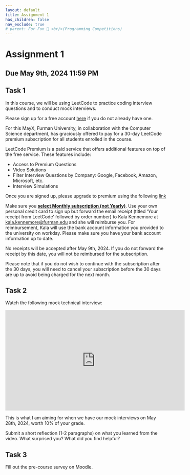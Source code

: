 ```yaml
---
layout: default
title: Assignment 1
has_children: false
nav_exclude: true
# parent: For Fun 🤪 <br/>(Programming Competitions)
---
```


# Assignment 1 

## Due May 9th, 2024 11:59 PM

## Task 1
 
In this course, we will be using LeetCode to practice coding interview questions and to conduct mock interviews.
 
Please sign up for a free account [here](https://leetcode.com/accounts/signup/) if you do not already have one.
 
For this MayX, Furman University, in collaboration with the Computer Science department, has graciously offered to pay for a 30-day LeetCode premium subscription for all students enrolled in the course.
 
LeetCode Premium is a paid service that offers additional features on top of the free service. These features include:
 
* Access to Premium Questions
* Video Solutions
* Filter Interview Questions by Company: Google, Facebook, Amazon, Microsoft, etc.
* Interview Simulations
 
Once you are signed up, please upgrade to premium using the following [link](https://leetcode.com/subscribe/)
 
Make sure you <b><u>select Monthly subscription (not Yearly)</u></b>. Use your own personal credit card to sign up but forward the email receipt (titled ‘Your receipt from LeetCode’ followed by order number) to Kala Kennemore at [kala.kennemore@furman.edu](mailto:kala.kennemore@furman.edu) and she will reimburse you. For reimbursement, Kala will use the bank account information you provided to the university on workday. Please make sure you have your bank account information up to date.

No receipts will be accepted after May 9th, 2024. If you do not forward the receipt by this date, you will not be reimbursed for the subscription.
 
Please note that if you do not wish to continue with the subscription after the 30 days, you will need to cancel your subscription before the 30 days are up to avoid being charged for the next month.
 
## Task 2

Watch the following mock technical interview: 

<center>

<iframe width="560" height="315" src="https://www.youtube.com/embed/1qw5ITr3k9E?si=CzvGeklc2dh8EM0n" title="YouTube video player" frameborder="0" allow="accelerometer; autoplay; clipboard-write; encrypted-media; gyroscope; picture-in-picture; web-share" referrerpolicy="strict-origin-when-cross-origin" allowfullscreen></iframe>

</center>

This is what I am aiming for when we have our mock interviews on May 28th, 2024, worth 10% of your grade.

Submit a short reflection (1-2 paragraphs) on what you learned from the video. What surprised you? What did you find helpful?

## Task 3

Fill out the pre-course survey on Moodle. 
